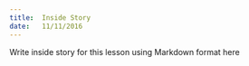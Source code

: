 ```yaml
---
title:  Inside Story
date:   11/11/2016
---
```


Write inside story for this lesson using Markdown format here